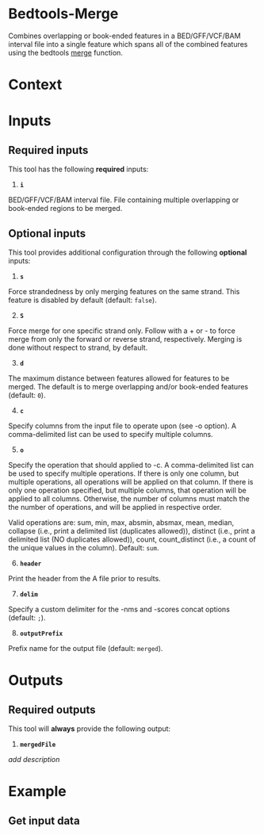 # Bedtools-Merge
Combines overlapping or book-ended features in a BED/GFF/VCF/BAM interval file into a single feature which spans all of the combined features using the bedtools [merge](https://bedtools.readthedocs.io/en/latest/content/tools/merge.html) function.

# Context

# Inputs

## Required inputs

This tool has the following **required** inputs:

1. **`i`**
  
  BED/GFF/VCF/BAM interval file. File containing multiple overlapping or book-ended regions to be merged. 

## Optional inputs

This tool provides additional configuration through the following **optional** inputs:

1. **`s`**

  Force strandedness by only merging features on the same strand. This feature is disabled by default (default: `false`).

2. **`S`**
  
  Force merge for one specific strand only. Follow with a + or - to force merge from only the forward or reverse strand, respectively. Merging is done without respect to strand, by default.

3. **`d`**

  The maximum distance between features allowed for features to be merged. The default is to merge overlapping and/or book-ended features (default: `0`).

4. **`c`**

  Specify columns from the input file to operate upon (see -o option). A comma-delimited list can be used to specify multiple columns. 

5. **`o`**

  Specify the operation that should applied to -c. A comma-delimited list can be used to specify multiple operations. If there is only one column, but multiple operations, all operations will be applied on that column. If there is only one operation specified, but multiple columns, that operation will   be  applied to all columns. Otherwise, the number of columns must match the the number of operations, and will be applied in respective order. 
  
  Valid operations are: sum, min, max, absmin, absmax, mean, median, collapse (i.e., print a delimited list (duplicates allowed)), distinct (i.e., print a delimited list (NO duplicates allowed)), count, count_distinct (i.e., a count of the unique values in the column). Default: `sum`.

6. **`header`**

  Print the header from the A file prior to results.

7. **`delim`**

  Specify a custom delimiter for the -nms and -scores concat options (default: `;`).

8. **`outputPrefix`**

  Prefix name for the output file (default: `merged`).

# Outputs

## Required outputs

This tool will **always** provide the following output:

1. **`mergedFile`**

  *add description*

# Example

## Get input data


